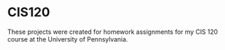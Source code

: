 # CIS120

These projects were created for homework assignments for my CIS 120 course at the University of Pennsylvania.
